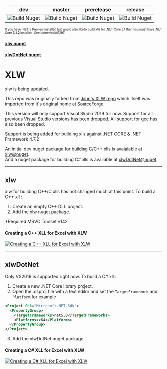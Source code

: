 
| dev | master | prerelease | release |
|:----------:|:----------:|:----------:|:--------------:|
|![Build Nuget](https://github.com/xlw/xlw/workflows/Build%20Nuget/badge.svg?branch=dev)|![Build Nuget](https://github.com/xlw/xlw/workflows/Build%20Nuget/badge.svg?branch=master) |![Build Nuget](https://github.com/xlw/xlw/workflows/Build%20Nuget/badge.svg?branch=prerelease)|![Build Nuget](https://github.com/xlw/xlw/workflows/Build%20Nuget/badge.svg?branch=release)|

<sub><sup>If you have .NET 5 Preview installed but would also like to build xlls for .NET Core 3.1 then you must have .NET Core **3.1.2** installed. See dotnet/sdk#12911</sup></sub> 


#### [xlw nuget](https://www.nuget.org/packages/xlw/)   
#### [xlwDotNet nuget](https://www.nuget.org/packages/xlwDotNet/)





# **XLW**
xlw is being updated.

This repo was originally forked from [John's XLW repo](https://github.com/JohnAdders/xlw) which itself was imported from it's original home at [SourceForge](https://sourceforge.net/projects/xlw/)


This version will only support Visual Studio 2019 for now. Support for all previous Visual Studio versions has been dropped. All support for gcc has also been dropped.

Support is being added for building xlls against .NET CORE & .NET Framework 4.7.2


An initial dev nuget package  for building C/C++ xlls is avaialable at [xlw@nuget](https://www.nuget.org/packages/xlw/).\
And a nuget package for building C# xlls is available at [xlwDotNet@nuget](https://www.nuget.org/packages/xlwDotNet).

---

## xlw
xlw for building C++/C xlls has not changed much at this point.
To build a C++ xll :
1. Create an empty C++ DLL project.
2. Add the xlw nuget package.

*Required MSVC Toolset v142

#### Creating a C++ XLL for Excel with XLW
[![Creating a C++ XLL for Excel with XLW](https://img.youtube.com/vi/k0V6nvWjMnI/0.jpg)](https://www.youtube.com/watch?v=k0V6nvWjMnI)      

---

## xlwDotNet
Only VS2019 is supported right now. 
To build a C# xll :
1. Create a new .NET Core library project. 
2. Open the .csproj file with a text editor and set the  `TargetFramework` and  `Platform` for example
```xml
<Project Sdk="Microsoft.NET.Sdk">
  <PropertyGroup>
    <TargetFrameworks>net5.0</TargetFrameworks>
    <Platforms>x64</Platforms>
  </PropertyGroup>
</Project>
```
3. Add the xlwDotNet nuget package.

#### Creating a C\# XLL for Excel with XLW
[![Creating a C\# XLL for Excel with XLW](https://img.youtube.com/vi/GH0Phpo5S7k/0.jpg)](https://www.youtube.com/watch?v=GH0Phpo5S7k)


